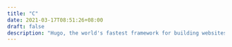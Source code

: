 ```yaml
---
title: "C"
date: 2021-03-17T08:51:26+08:00
draft: false
description: "Hugo, the world's fastest framework for building websites"
---
```


